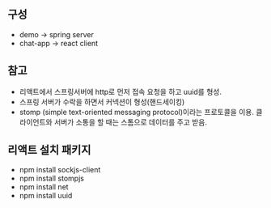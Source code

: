 ## 구성

- demo -> spring server
- chat-app -> react client

## 참고

- 리액트에서 스프링서버에 http로 먼저 접속 요청을 하고 uuid를 형성.
- 스프링 서버가 수락을 하면서 커넥션이 형성(핸드세이킹)
- stomp (simple text-oriented messaging protocol)이라는 프로토콜을 이용. 클라이언트와 서버가 소통을 할 때는 스톰으로 데이터를 주고 받음.

## 리액트 설치 패키지

- npm install sockjs-client
- npm install stompjs
- npm install net
- npm install uuid
